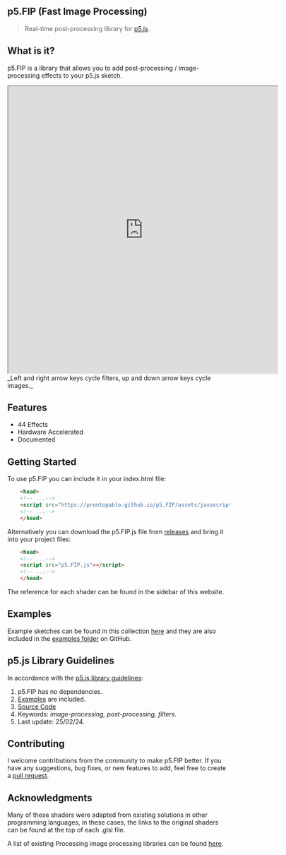 ## p5.FIP (Fast Image Processing)
> Real-time post-processing library for [p5.js](https://p5js.org/).

## What is it?
p5.FIP is a library that allows you to add post-processing / image-processing effects to your p5.js sketch. 

<iframe width="610" height="650" src="https://editor.p5js.org/prontopablo/full/2-UYUk2qP"></iframe>
_Left and right arrow keys cycle filters, up and down arrow keys cycle images._

## Features
- 44 Effects
- Hardware Accelerated
- Documented

## Getting Started

To use p5.FIP you can include it in your index.html file:
```html
    <head>
    <!-- ...-->
    <script src="https://prontopablo.github.io/p5.FIP/assets/javascripts/p5.FIP.js"></script>
    <!-- ...-->
    </head>
```
Alternatively you can download the p5.FIP.js file from [releases](https://github.com/prontopablo/p5.FIP/releases) and bring it into your project files:
``` html
    <head>
    <!-- ...-->
    <script src="p5.FIP.js"></script>
    <!-- ...-->
    </head>
```

The reference for each shader can be found in the sidebar of this website.

## Examples
Example sketches can be found in this collection [here](https://editor.p5js.org/prontopablo/collections/MA4R8jvck) and they are also included in the [examples folder](https://github.com/prontopablo/p5.FIP/tree/main/examples) on GitHub. 

## p5.js Library Guidelines
In accordance with the [p5.js library guidelines](https://github.com/processing/p5.js/blob/main/contributor_docs/creating_libraries.md):

1. p5.FIP has no dependencies.
3. [Examples](https://github.com/prontopablo/p5.FIP/tree/main/examples) are included.
4. [Source Code](https://github.com/prontopablo/p5.FIP/)
5. Keywords: _image-processing, post-processing, filters_.
6. Last update: 25/02/24.

## Contributing
I welcome contributions from the community to make p5.FIP better. If you have any suggestions, bug fixes, or new features to add, feel free to create a [pull request](https://github.com/prontopablo/p5.FIP/pulls).

## Acknowledgments
Many of these shaders were adapted from existing solutions in other programming languages, in these cases, the links to the original shaders can be found at the top of each .glsl file.

A list of existing Processing image processing libraries can be found [here](./resources.md).

